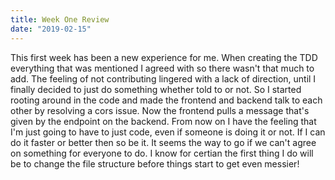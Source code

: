 ```yaml
---
title: Week One Review 
date: "2019-02-15"
---
```


This first week has been a new experience for me. When creating the TDD everything that was mentioned I agreed with so there wasn't that much to add. The feeling of not contributing lingered with a lack of direction, until I finally decided to just do something whether told to or not. So I started rooting around in the code and made the frontend and backend talk to each other by resolving a cors issue. Now the frontend pulls a message that's given by the endpoint on the backend. From now on I have the feeling that I'm just going to have to just code, even if someone is doing it or not. If I can do it faster or better then so be it. It seems the way to go if we can't agree on something for everyone to do. I know for certian the first thing I do will be to change the file structure before things start to get even messier!